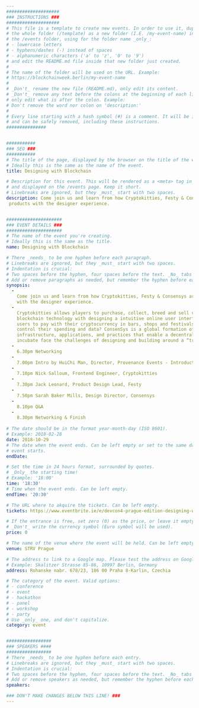 ```yaml
---
####################
### INSTRUCTIONS ###
####################
# This file is a template to create new events. In order to use it, duplicate
# the whole folder (/template) as a new folder (I.E. /my-event-name) inside of
# the /events folder, using for the folder name _only_:
# - lowercase letters
# - hyphens/dashes (-) instead of spaces
# - alphanumeric characters ('a' to 'z', '0' to '9')
# and edit the README.md file inside that new folder just created.
#
# The name of the folder will be used on the URL. Example:
# https://blockchainweek.berlin/my-event-name
#
# _Don't_ rename the new file (README.md), only edit its content.
# _Don't_ remove any text before the colons at the beginning of each line,
# only edit what is after the colon. Example:
# Don't remove the word nor colon on 'description:'
#
# Every line starting with a hash symbol (#) is a comment. It will be ignored
# and can be safely removed, including these instructions.
###############


###########
### SEO ###
###########
# The title of the page, displayed by the browser on the title of the window.
# Ideally this is the same as the name of the event.
title: Designing with Blockchain

# Description for this event. This will be rendered as a <meta> tag in the HTML,
# and displayed on the /events page. Keep it short.
# Linebreaks are ignored, but they _must_ start with two spaces.
description: Come join us and learn from how Cryptokitties, Festy & Consensys are building a blockchain ecosystem of 
 products with the designer experience.


#####################
### EVENT DETAILS ###
#####################
# The name of the event you're creating.
# Ideally this is the same as the title.
name: Designing with Blockchain

# There _needs_ to be one hyphen before each paragraph.
# Linebreaks are ignored, but they _must_ start with two spaces.
# Indentation is crucial:
# Two spaces before the hyphen, four spaces before the text. _No_ tabs allowed.
# Add or remove paragraphs as needed, but remember the hyphen before each entry.
synopsis:
  -
    Come join us and learn from how Cryptokitties, Festy & Consensys are building a blockchain ecosystem of products 
    with the designer experience.
  -  
    Cryptokitties allows players to purchase, collect, breed and sell various types of virtual cats. How did they mask 
    blockchain technology with designing a intuitive online user interface? Festy allows merchants to accept crypto and 
    users to pay with their cryptocurrency in bars, shops and festivals. How are they designing for what and how users 
    control their spending and data? ConsenSys is a global formation of technologists and entrepreneurs building the 
    infrastructure, applications, and practices that enable a decentralized world. How are they helping startups they 
    incubate face the challenges of designing and building around a “trustless” technology?
  -  
    6.30pm Networking
  -  
    7.00pm Intro by HuiChi Man, Director, Provenance Events - Introduction to speakers & sponsors
  -  
    7.10pm Nick Salloum, Frontend Engineer, Cryptokitties
  -  
    7.30pm Jack Leonard, Product Design Lead, Festy
  -  
    7.50pm Sarah Baker Mills, Design Director, Consensys
  -  
    8.10pm Q&A
  -  
    8.30pm Networking & Finish
    
# The date should be in the format year-month-day (ISO 8601).
# Example: 2018-02-28
date: 2018-10-29
# The date when the event ends. Can be left empty or set to the same day the
# event starts.
endDate:

# Set the time in 24 hours format, surrounded by quotes.
# _Only_ the starting time!
# Example: '18:00'
time: '18:30'
# Time when the event ends. Can be left empty.
endTime: '20:30'

# The URL where to akquire the tickets. Can be left empty.
tickets: https://www.eventbrite.ie/e/devcon4-prague-edition-designing-with-blockchain-tickets-49259050145

# If the entrance is free, set zero (0) as the price, or leave it empty.
# _Don't_ write the currency symbol (Euro symbol will be used).
price: 0

# The name of the venue where the event will be held. Can be left empty.
venue: STRV Prague

# The address to link to a Google map. Please test the address on Google Maps.
# Example: Skalitzer Strasse 85-86, 10997 Berlin, Germany
address: Rohanske nabr. 678/23, 186 00 Praha 8-Karlin, Czechia

# The category of the event. Valid options:
# - conference
# - event
# - hackathon
# - panel
# - workshop
# - party
# Use _only_ one, and don't capitalize.
category: event


#################
### SPEAKERS ####
#################
# There _needs_ to be one hyphen before each entry.
# Linebreaks are ignored, but they _must_ start with two spaces.
# Indentation is crucial:
# Two spaces before the hyphen, four spaces before the text. _No_ tabs allowed.
# Add or remove speakers as needed, but remember the hyphen before each entry.
speakers:

### DON'T MAKE CHANGES BELOW THIS LINE! ###
---
```

<!-- ### DON'T MAKE CHANGES BELOW THIS LINE! ### -->

<Event-Content/>
